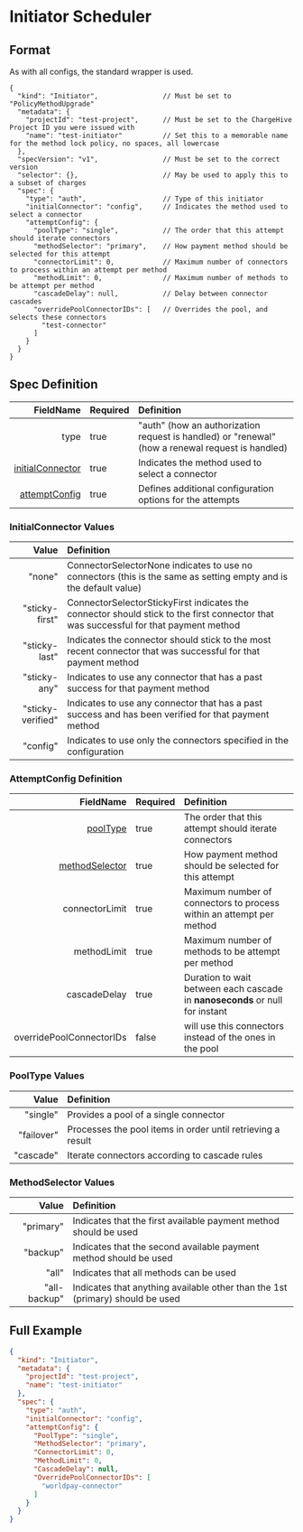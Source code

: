 # Initiator Scheduler


## Format
As with all configs, the standard wrapper is used.

```json5
{
  "kind": "Initiator",                // Must be set to "PolicyMethodUpgrade"
  "metadata": {
    "projectId": "test-project",      // Must be set to the ChargeHive Project ID you were issued with
    "name": "test-initiator"          // Set this to a memorable name for the method lock policy, no spaces, all lowercase
  },
  "specVersion": "v1",                // Must be set to the correct version
  "selector": {},                     // May be used to apply this to a subset of charges
  "spec": {
    "type": "auth",                   // Type of this initiator
    "initialConnector": "config",     // Indicates the method used to select a connector
    "attemptConfig": {
      "poolType": "single",           // The order that this attempt should iterate connectors
      "methodSelector": "primary",    // How payment method should be selected for this attempt
      "connectorLimit": 0,            // Maximum number of connectors to process within an attempt per method
      "methodLimit": 0,               // Maximum number of methods to be attempt per method
      "cascadeDelay": null,           // Delay between connector cascades
      "overridePoolConnectorIDs": [   // Overrides the pool, and selects these connectors
        "test-connector"
      ]
    }
  }
}
```

## Spec Definition
FieldName | Required | Definition 
---:|---|:---
type|true| "auth" (how an authorization request is handled) or "renewal" (how a renewal request is handled)
[initialConnector](#initialconnector-values)|true|Indicates the method used to select a connector
[attemptConfig](#attemptconfig-definition)|true|Defines additional configuration options for the attempts

### InitialConnector Values
Value | Definition 
---:|:---
"none"|ConnectorSelectorNone indicates to use no connectors (this is the same as setting empty and is the default value)
"sticky-first"|ConnectorSelectorStickyFirst indicates the connector should stick to the first connector that was successful for that payment method
"sticky-last"|Indicates the connector should stick to the most recent connector that was successful for that payment method
"sticky-any"|Indicates to use any connector that has a past success for that payment method
"sticky-verified"|Indicates to use any connector that has a past success and has been verified for that payment method
"config"|Indicates to use only the connectors specified in the configuration

### AttemptConfig Definition
FieldName | Required | Definition 
---:|---|:---
[poolType](#pooltype-values)|true|The order that this attempt should iterate connectors
[methodSelector](#methodselector-values)|true|How payment method should be selected for this attempt
connectorLimit|true|Maximum number of connectors to process within an attempt per method
methodLimit|true|Maximum number of methods to be attempt per method
cascadeDelay|true|Duration to wait between each cascade in **nanoseconds** or null for instant
overridePoolConnectorIDs|false|will use this connectors instead of the ones in the pool

### PoolType Values
Value | Definition 
---:|:---
"single"|Provides a pool of a single connector
"failover"|Processes the pool items in order until retrieving a result
"cascade"|Iterate connectors according to cascade rules

### MethodSelector Values
Value | Definition 
---:|:---
"primary"|Indicates that the first available payment method should be used
"backup"| Indicates that the second available payment method should be used
"all"| Indicates that all methods can be used
"all-backup"| Indicates that anything available other than the 1st (primary) should be used

## Full Example

```json
{
  "kind": "Initiator",
  "metadata": {
    "projectId": "test-project",
    "name": "test-initiator"
  },
  "spec": {
    "type": "auth",
    "initialConnector": "config",
    "attemptConfig": {
      "PoolType": "single",
      "MethodSelector": "primary",
      "ConnectorLimit": 0,
      "MethodLimit": 0,
      "CascadeDelay": null,
      "OverridePoolConnectorIDs": [
        "worldpay-connector"
      ]
    }
  }
}
```